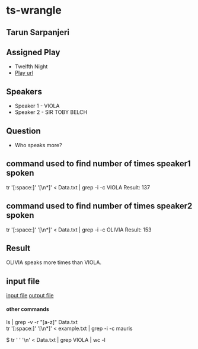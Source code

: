 # ts-wrangle

## Tarun Sarpanjeri

## Assigned Play

- Twelfth Night
- [Play url](http://shakespeare.mit.edu/twelfth_night/full.html)

## Speakers

- Speaker 1 - VIOLA
- Speaker 2 - SIR TOBY BELCH

## Question

- Who speaks more?

## command used to find number of times speaker1 spoken

tr '[:space:]' '[\n*]' < Data.txt | grep -i -c VIOLA
Result: 137

## command used to find number of times speaker2 spoken

tr '[:space:]' '[\n*]' < Data.txt | grep -i -c OLIVIA
Result: 153

## Result

OLIVIA speaks more times than VIOLA.

## input file

[input file]()
[output file]()

#### other commands

ls | grep -v -r "[a-z]" Data.txt
<br>
tr '[:space:]' '[\n*]' < example.txt | grep -i -c mauris
<br>

$ tr ' ' '\n' < Data.txt | grep VIOLA | wc -l
